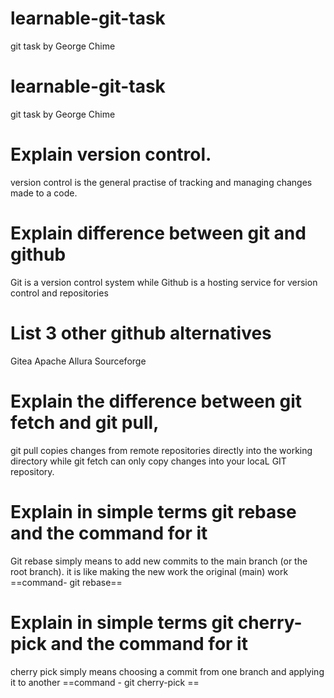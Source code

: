 # learnable-git-task
git task by George Chime
# learnable-git-task
git task by George Chime

# Explain version control. 
version control is the general practise of tracking and managing changes made to a code.

# Explain difference between git and github 
Git is a version control system while Github is a hosting service for version control and repositories

# List 3 other github alternatives 
Gitea
Apache Allura 
Sourceforge

# Explain the difference between git fetch and git pull, 
git pull copies changes from remote repositories directly into the working directory while git fetch can only copy changes into your locaL GIT repository.

# Explain in simple terms git rebase and the command for it 
Git rebase simply means to add new commits to the main branch (or the root branch). it is like making the new work the original (main) work
==command- git rebase==

# Explain in simple terms git cherry-pick and the command for it
cherry pick simply means choosing a commit from one branch and applying it to another
==command - git cherry-pick <commit>==
